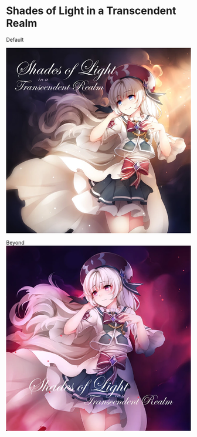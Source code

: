 # Shades of Light in a Transcendent Realm

Default

![](gallery/Shades_of_light.png) 

Beyond
![Song Jacket](gallery/Shades_of_Light_in_a_Transcendent_Realm_BYD.png "Beyond")
